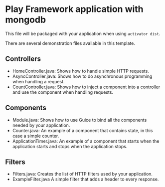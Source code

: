 # Play Framework application with mongodb

This file will be packaged with your application when using `activator dist`.

There are several demonstration files available in this template.

## Controllers

* HomeController.java:
    Shows how to handle simple HTTP requests.
* AsyncController.java:
    Shows how to do asynchronous programming when handling a request.
* CountController.java:
    Shows how to inject a component into a controller and use the component when
  handling requests.

## Components

* Module.java:
    Shows how to use Guice to bind all the components needed by your application.
* Counter.java:
    An example of a component that contains state, in this case a simple counter.
* ApplicationTimer.java:
    An example of a component that starts when the application starts and stops
  when the application stops.

## Filters

* Filters.java:
    Creates the list of HTTP filters used by your application.
* ExampleFilter.java
    A simple filter that adds a header to every response.
